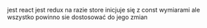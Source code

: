 jest react jest redux
na razie store inicjuje się z const wymiarami ale wszystko powinno sie dostosować do jego zmian
